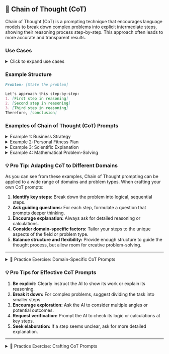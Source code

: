 ## 🧠 Chain of Thought (CoT)

Chain of Thought (CoT) is a prompting technique that encourages language models to break down complex problems into explicit intermediate steps, showing their reasoning process step-by-step. This approach often leads to more accurate and transparent results.

### Use Cases

<details>
<summary>Click to expand use cases</summary>

1. **Mathematical problem-solving:** Helps in showing each calculation step
2. **Logical reasoning tasks:** Useful for deductive or inductive reasoning processes
3. **Multi-step analysis:** Breaks down complex scenarios into manageable parts in business or scientific contexts
4. **Novel problem-solving scenarios:** Applies structured thinking to unfamiliar situations
5. **Quick analysis:** Provides a framework for rapid assessment of new information
6. **Generalizing reasoning skills:** Helps in applying logical thinking across various domains

</details>

### Example Structure

```markdown
Problem: [State the problem]

Let's approach this step-by-step:
1. [First step in reasoning]
2. [Second step in reasoning]
3. [Third step in reasoning]
Therefore, [conclusion]
```

### Examples of Chain of Thought (CoT) Prompts

<details>
<summary>Example 1: Business Strategy</summary>

**Prompt:** Use Zero-Shot Chain of Thought to develop a strategy for entering a new market we've never operated in before. Consider factors like market research, competitor analysis, and potential challenges. Let's approach this step-by-step:

1. What are the key components we need to consider when entering a new market?
2. How should we conduct comprehensive market research for this unfamiliar territory?
3. What methods can we use to analyze competitors in this new market?
4. What potential challenges might we face, and how can we prepare for them?
5. How can we leverage our existing strengths in this new context?
6. What metrics should we use to measure success in this new market?
7. How can we create a timeline for market entry, considering all these factors?

Please think through each step carefully, providing detailed reasoning for your suggestions.

</details>

<details>
<summary>Example 2: Personal Fitness Plan</summary>

**Prompt:** Apply Zero-Shot Chain of Thought to create a personal fitness plan, taking into account my current fitness level, available resources, and long-term health goals. Let's consider the following steps:

1. How should we assess my current fitness level accurately?
2. What are the key components of a comprehensive fitness plan?
3. How can we incorporate my available resources into the plan?
4. What short-term and long-term health goals should we set, and why?
5. How can we design a progressive plan that adapts as my fitness improves?
6. What potential obstacles might I face, and how can we plan to overcome them?
7. How should we measure progress and adjust the plan accordingly?

Please provide detailed reasoning for each step of the plan development process.

</details>

<details>
<summary>Example 3: Scientific Explanation</summary>

**Prompt:** Explain the process of photosynthesis step-by-step, detailing the role of each component involved. Let's break down the process of photosynthesis step-by-step:

1. What initiates the process of photosynthesis?
2. What are the main components involved in photosynthesis, and what role does each play?
3. How does light energy get converted into chemical energy?
4. What happens during the light-dependent reactions?
5. How do the light-independent reactions (Calvin cycle) work?
6. What are the final products of photosynthesis, and how are they used by the plant?
7. How does the process of photosynthesis impact the global ecosystem?

For each step, please explain the underlying mechanisms and their significance in detail.

</details>

<details>
<summary>Example 4: Mathematical Problem-Solving</summary>

**Prompt:** Describe the logical steps to solve this word problem: If a train travels 120 miles in 2 hours, how long will it take to travel 450 miles at the same speed? Let's solve this word problem logically:

1. What information is given in the problem?
2. What is the question asking us to find?
3. How can we use the given information to set up an equation?
4. What mathematical concept can we apply to solve this problem?
5. How do we calculate the train's speed using the given information?
6. Once we know the speed, how can we use it to find the time for the longer journey?
7. What units should our final answer be in, and why?

Please show your reasoning for each step, including any calculations or formulas used.

</details>

### 💡 Pro Tip: Adapting CoT to Different Domains

As you can see from these examples, Chain of Thought prompting can be applied to a wide range of domains and problem types. When crafting your own CoT prompts:

1. **Identify key steps:** Break down the problem into logical, sequential steps.
2. **Ask guiding questions:** For each step, formulate a question that prompts deeper thinking.
3. **Encourage explanation:** Always ask for detailed reasoning or calculations.
4. **Consider domain-specific factors:** Tailor your steps to the unique aspects of the field or problem type.
5. **Balance structure and flexibility:** Provide enough structure to guide the thought process, but allow room for creative problem-solving.

---

<details>
<summary>📝 Practice Exercise: Domain-Specific CoT Prompts</summary>

1. Choose a complex problem or concept from your field of expertise or interest.
2. Create a Chain of Thought prompt for this problem, following the structure of the examples above.
3. Include 5-7 guiding questions that break down the problem into logical steps.
4. Test your prompt with an AI model and evaluate the response.
5. Share your prompt, the AI's response, and your reflections on the effectiveness of your CoT structure in the comments below.

This exercise will help you apply Chain of Thought prompting to your specific area of interest or expertise.

</details>

### 💡 Pro Tips for Effective CoT Prompts

1. **Be explicit:** Clearly instruct the AI to show its work or explain its reasoning.
2. **Break it down:** For complex problems, suggest dividing the task into smaller steps.
3. **Encourage exploration:** Ask the AI to consider multiple angles or potential outcomes.
4. **Request verification:** Prompt the AI to check its logic or calculations at key steps.
5. **Seek elaboration:** If a step seems unclear, ask for more detailed explanation.

---

<details>
<summary>📝 Practice Exercise: Crafting CoT Prompts</summary>

1. Choose a complex problem from your field of interest or daily life.
2. Write a CoT prompt that guides the AI to break down the problem into logical steps.
3. Test your prompt with an AI model and evaluate the response.
4. Refine your prompt to improve the clarity and depth of the AI's reasoning.
5. Share your original prompt, the AI's response, and your refined version in the comments below.

This exercise will help you master the art of creating effective Chain of Thought prompts for various scenarios.

</details>
